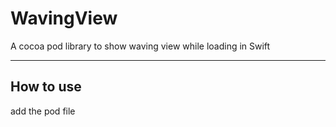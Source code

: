 # WavingView
A cocoa pod library to show waving view while loading in Swift


--------------
How to use
--------------

add the pod file








